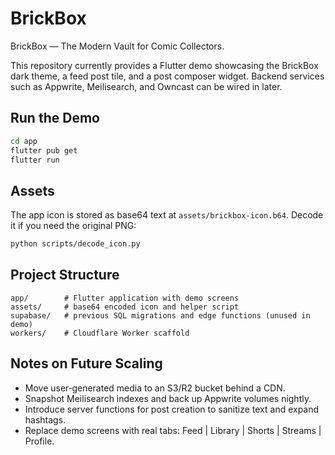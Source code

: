 # BrickBox

BrickBox — The Modern Vault for Comic Collectors.

This repository currently provides a Flutter demo showcasing the BrickBox dark theme, a feed post tile, and a post composer widget. Backend services such as Appwrite, Meilisearch, and Owncast can be wired in later.

## Run the Demo

```bash
cd app
flutter pub get
flutter run
```

## Assets
The app icon is stored as base64 text at `assets/brickbox-icon.b64`. Decode it if you need the original PNG:

```bash
python scripts/decode_icon.py
```

## Project Structure
```
app/        # Flutter application with demo screens
assets/     # base64 encoded icon and helper script
supabase/   # previous SQL migrations and edge functions (unused in demo)
workers/    # Cloudflare Worker scaffold
```

## Notes on Future Scaling
- Move user‑generated media to an S3/R2 bucket behind a CDN.
- Snapshot Meilisearch indexes and back up Appwrite volumes nightly.
- Introduce server functions for post creation to sanitize text and expand hashtags.
- Replace demo screens with real tabs: Feed | Library | Shorts | Streams | Profile.
